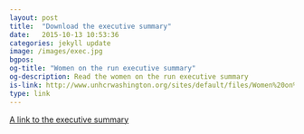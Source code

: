 ```yaml
---
layout: post
title:  "Download the executive summary"
date:   2015-10-13 10:53:36
categories: jekyll update
image: /images/exec.jpg
bgpos:
og-title: "Women on the run executive summary"
og-description: Read the women on the run executive summary
is-link: http://www.unhcrwashington.org/sites/default/files/Women%20on%20the%20Run%20Executive%20Summary.pdf
type: link
---
```


<a href="{{ page.is-link }}" target="_blank">A link to the executive summary</a>